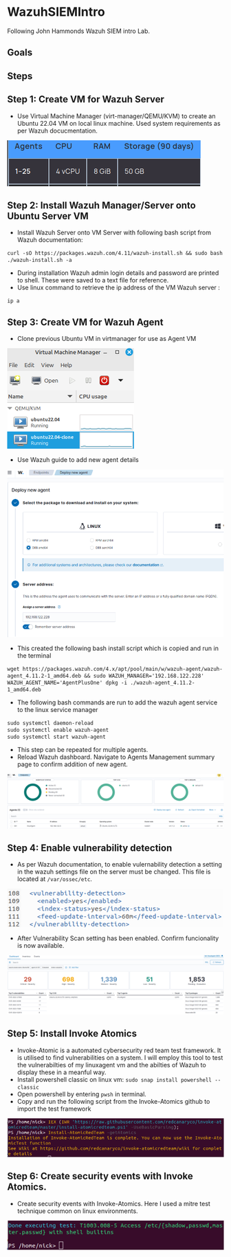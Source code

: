 # WazuhSIEMIntro
Following John Hammonds Wazuh SIEM intro Lab.
## Goals
## Steps

## Step 1: Create VM for Wazuh Server
- Use Virtual Machine Manager (virt-manager/QEMU/KVM) to create an Ubuntu 22.04 VM on local linux machine. Used system requirements as per Wazuh docucmentation.
<p align="left">
    <img src="https://github.com/ValidGoodCool/WazuhSIEMIntro/blob/main/WazuhVMReqs.png" alt="VM reqs" />
</p>

## Step 2: Install Wazuh Manager/Server onto Ubuntu Server VM
- Install Wazuh Server onto VM Server with following bash script from Wazuh documentation:
```
curl -sO https://packages.wazuh.com/4.11/wazuh-install.sh && sudo bash ./wazuh-install.sh -a
```
- During installation Wazuh admin login details and password are printed to shell. These were saved to a text file for reference.
- Use linux command to retrieve the ip address of the VM Wazuh server :
```
ip a
```

## Step 3: Create VM for Wazuh Agent
-  Clone previous Ubuntu VM in virtmanager for use as Agent VM

<p align="left">
    <img src="https://github.com/ValidGoodCool/WazuhSIEMIntro/blob/main/ClonedVMAgent.png"/>
</p>

-  Use Wazuh guide to add new agent details
<p align="left">
    <img src="https://github.com/ValidGoodCool/WazuhSIEMIntro/blob/main/AddAgentDialogue.png"/>
</p>

-  This created the following bash install script which is copied and run in the terminal

```
wget https://packages.wazuh.com/4.x/apt/pool/main/w/wazuh-agent/wazuh-agent_4.11.2-1_amd64.deb && sudo WAZUH_MANAGER='192.168.122.228' WAZUH_AGENT_NAME='AgentPlusOne' dpkg -i ./wazuh-agent_4.11.2-1_amd64.deb
```
-  The following bash commands are run to add the wazuh agent service to the linux service manager

```
sudo systemctl daemon-reload
sudo systemctl enable wazuh-agent
sudo systemctl start wazuh-agent
```
-  This step can be repeated for multiple agents.
-  Reload Wazuh dashboard. Navigate to Agents Management summary page to confirm addition of new agent.

<p align="centre">
    <img src="https://github.com/ValidGoodCool/WazuhSIEMIntro/blob/main/AgentAddedSuccess.png"/>
</p>

## Step 4: Enable vulnerability detection
- As per Wazuh documentation, to enable vulernability detection a setting in the wazuh settings file on the server must be changed. This file is located at `/var/ossec/etc`.

<p align="left">
    <img src="https://github.com/ValidGoodCool/WazuhSIEMIntro/blob/main/VulnScanOnConfig.png"/>
</p>

- After Vulnerability Scan setting has been enabled. Confirm funcionality is now available.

<p align="centre">
    <img src="https://github.com/ValidGoodCool/WazuhSIEMIntro/blob/main/ConfirmVulnDetect.png"/>
</p>

## Step 5: Install Invoke Atomics
- Invoke-Atomic is a automated cybersecurity red team test framework. It is utilised to find vulnerabilities on a system. I will employ this tool to test the vulnerabilties of my linuxagent vm and the abilties of Wazuh to display these in a meanful way.
- Install powershell classic on linux vm:
`sudo snap install powershell --classic`
- Open powershell by entering `pwsh` in terminal.
- Copy and run the following script from the Invoke-Atomics github to import the test framework

<p align="left">
    <img src="https://github.com/ValidGoodCool/WazuhSIEMIntro/blob/main/InstallAtomics.png"/>
</p>

## Step 6: Create security events with Invoke Atomics.
- Create security events with Invoke-Atomics. Here I used a mitre test technique common on linux environments.

<p align="left">
    <img src="https://github.com/ValidGoodCool/WazuhSIEMIntro/blob/main/InvokeAtomicTestCompleted.png"/>
</p>
